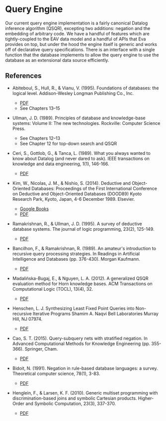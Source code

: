 # Query Engine

Our current query engine implementation is a fairly canonical Datalog inference algorithm (QSQR), excepting two 
additions: negation and the embedding of arbitrary code. We have a handful of features which are tightly-coupled 
to the EAV data model and a handful of APIs that Eva provides on top, but under the hood the engine itself is generic 
and works off of declarative query specifications. There is an interface with a single function that the database 
implements to allow the query engine to use the database as an extensional data source efficiently. 

## References

- Abiteboul, S., Hull, R., & Vianu, V. (1995). Foundations of databases: the logical level. Addison-Wesley Longman Publishing Co., Inc.
  - [PDF](http://webdam.inria.fr/Alice/)
  - See Chapters 13–15

- Ullman, J. D. (1989). Principles of database and knowledge-base systems: Volume II: The new technologies. Rockville: Computer Science Press.
  - See Chapters 12–13
  - See Chapter 12 for top-down search and QSQR
  
- Ceri, S., Gottlob, G., & Tanca, L. (1989). What you always wanted to know about Datalog (and never dared to ask). IEEE transactions on knowledge and data engineering, 1(1), 146-166.
  - [PDF](https://www.utdallas.edu/~gupta/courses/acl/papers/datalog-paper.pdf)
  
- Kim, W., Nicolas, J. M., & Nishio, S. (2014). Deductive and Object-Oriented Databases: Proceedings of the First International Conference on Deductive and Object-Oriented Databases (DOOD89) Kyoto Research Park, Kyoto, Japan, 4-6 December 1989. Elsevier.
  - [Google Books](https://books.google.com/books?hl=en&lr=&id=HbajBQAAQBAJ&oi=fnd&pg=PP1&dq=Proceedings+of+the+First+International+Conference+on+Deductive+and+Object-Oriented+Databases&ots=RTqRR58jMa&sig=dmxsRE2ZaIyc6zkRaPKv0thRQHc#v=onepage&q=Proceedings%20of%20the%20First%20International%20Conference%20on%20Deductive%20and%20Object-Oriented%20Databases&f=false)
  - [PDF](https://core.ac.uk/download/pdf/12169274.pdf)
   
- Ramakrishnan, R., & Ullman, J. D. (1995). A survey of deductive database systems. The journal of logic programming, 23(2), 125-149.
  - [PDF](https://www.sciencedirect.com/science/article/pii/0743106694000399) 

- Bancilhon, F., & Ramakrishnan, R. (1989). An amateur's introduction to recursive query processing strategies. In Readings in Artificial Intelligence and Databases (pp. 376-430). Morgan Kaufmann.
  - [PDF](https://minds.wisconsin.edu/bitstream/handle/1793/58980/TR772.pdf?sequence=1)

- Madalińska-Bugaj, E., & Nguyen, L. A. (2012). A generalized QSQR evaluation method for Horn knowledge bases. ACM Transactions on Computational Logic (TOCL), 13(4), 32.
  - [PDF](http://citeseerx.ist.psu.edu/viewdoc/download?doi=10.1.1.184.3062&rep=rep1&type=pdf)

- Henschen, L. J. Synthesizing Least Fixed Point Queries into Non-recursive Iterative Programs Shamim A. Naqvi Bell Laboratories Murray Hill, NJ 07974.
  - [PDF](https://www.researchgate.net/profile/Lawrence_Henschen/publication/220812483_Synthesizing_Least_Fixed_Point_Queries_Into_Non-Recursive_Iterative_Programs/links/00b7d524b715fc035a000000.pdf)

- Cao, S. T. (2015). Query-subquery nets with stratified negation. In Advanced Computational Methods for Knowledge Engineering (pp. 355-366). Springer, Cham.
  - [PDF](https://www.researchgate.net/profile/Son_Cao/publication/276349954_Query-Subquery_Nets_with_Stratified_Negation/links/55ad616b08aee079921e2425/Query-Subquery-Nets-with-Stratified-Negation.pdf)

- Bidoit, N. (1991). Negation in rule-based database languages: a survey. Theoretical computer science, 78(1), 3-83.
  - [PDF](https://www.sciencedirect.com/science/article/pii/0304397551900035)

- Henglein, F., & Larsen, K. F. (2010). Generic multiset programming with discrimination-based joins and symbolic Cartesian products. Higher-Order and Symbolic Computation, 23(3), 337-370.
  - [PDF](https://www.cs.ox.ac.uk/projects/utgp/school/henglein2010d.pdf)
